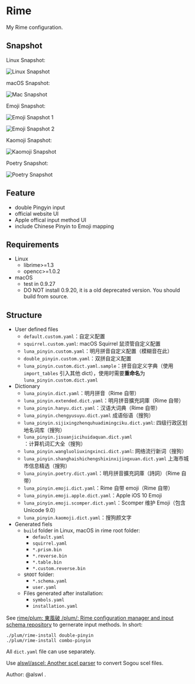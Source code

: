 # Rime

My Rime configuration.


## Snapshot

Linux Snapshot:

![Linux Snapshot](https://raw.githubusercontent.com/alswl/Rime/master/snapshots/linux-rime.png)

macOS Snapshot:

![Mac Snapshot](https://raw.githubusercontent.com/alswl/Rime/master/snapshots/mac-rime.png)

Emoji Snapshot:

![Emoji Snapshot 1](https://raw.githubusercontent.com/alswl/Rime/master/snapshots/emoji-1.png)

![Emoji Snapshot 2](https://raw.githubusercontent.com/alswl/Rime/master/snapshots/emoji-2.png)

Kaomoji Snapshot:

![Kaomoji Snapshot](https://raw.githubusercontent.com/alswl/Rime/master/snapshots/kaomoji.png)

Poetry Snapshot:

![Poetry Snapshot](https://raw.githubusercontent.com/alswl/Rime/master/snapshots/poetry.png)


## Feature

*   double Pingyin input
*   official website UI
*   Apple offical input method UI
*   include Chinese Pinyin to Emoji mapping


## Requirements

*   Linux
    *   librime>=1.3
    *   opencc>=1.0.2
*   macOS
    *   test in 0.9.27
    *   DO NOT install 0.9.20, it is a old deprecated version. You should build from source.


## Structure

*   User defined files
    *   `default.custom.yaml`：自定义配置
    *   `squirrel.custom.yaml`: macOS Squirrel 鼠须管自定义配置
    *   `luna_pinyin.custom.yaml`：明月拼音自定义配置（模糊音在此）
    *   `double_pinyin.custom.yaml`：双拼自定义配置
    *   `luna_pinyin.custom.dict.yaml.sample`：拼音自定义字典（使用 `import_tables`
        引入其他 dict），使用时需要**重命名**为 `luna_pinyin.custom.dict.yaml`
*   Dictionary
    *   `luna_pinyin.dict.yaml`：明月拼音（Rime 自带）
    *   `luna_pinyin.extended.dict.yaml`：明月拼音擴充詞庫（Rime 自带）
    *   `luna_pinyin.hanyu.dict.yaml`：汉语大词典（Rime 自带）
    *   `luna_pinyin.chengyusuyu.dict.yaml` 成语俗语（搜狗）
    *   `luna_pinyin.sijixingzhenquhuadimingciku.dict.yaml`: 四级行政区划地名词库（搜狗）
    *   `luna_pinyin.jisuanjicihuidaquan.dict.yaml`：计算机词汇大全（搜狗）
    *   `luna_pinyin.wangluoliuxingxinci.dict.yaml`: 网络流行新词（搜狗）
    *   `luna_pinyin.shanghaishichengshixinxijingxuan.dict.yaml` 上海市城市信息精选（搜狗）
    *   `luna_pinyin.poetry.dict.yaml`：明月拼音擴充詞庫（詩詞）（Rime 自带）
    *   `luna_pinyin.emoji.dict.yaml`：Rime 自带 emoji（Rime 自带）
    *   `luna_pinyin.emoji.apple.dict.yaml`：Apple iOS 10 Emoji
    *   `luna_pinyin.emoji.scomper.dict.yaml`：Scomper 维护 Emoji（包含 Unicode 9.0）
    *   `luna_pinyin.kaomoji.dict.yaml`：搜狗颜文字
*   Generated fiels
    *   `build` folder in Linux, macOS in rime root folder:
        *   `default.yaml`
        *   `squirrel.yaml`
        *   `*.prism.bin`
        *   `*.reverse.bin`
        *   `*.table.bin`
        *   `*.custom.reverse.bin`
    *   `$ROOT` folder:
        *   `*.schema.yaml`
        *   `user.yaml`
    *   Files generated after installation:
        *   `symbols.yaml`
        *   `installation.yaml`

See [rime/plum: 東風破 /plum/: Rime configuration manager and input schema repository](https://github.com/rime/plum)
to gernerate input methods. In short:

```
./plum/rime-install double-pinyin
./plum/rime-install combo-pinyin
```

All `dict.yaml` file can use separately.

Use [alswl/ascel: Another scel parser](https://github.com/alswl/ascel) to convert Sogou scel files.

Author: @alswl .
